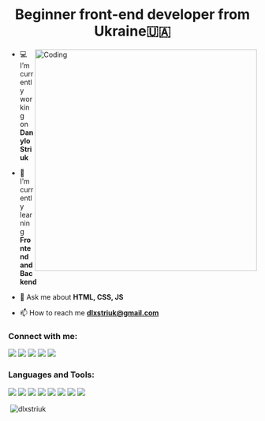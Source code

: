 <h1 align="center">Beginner front-end developer from Ukraine🇺🇦</h1>

<img align="right" alt="Coding" width="450"  src="https://user-images.githubusercontent.com/74038190/225813708-98b745f2-7d22-48cf-9150-083f1b00d6c9.gif"/>

- 💻 I’m currently working on **Danylo Striuk**

- 🌱 I’m currently learning **Frontend and Backend**

- 💬 Ask me about **HTML, CSS, JS**

- 📫 How to reach me **dlxstriuk@gmail.com**

<h3 align="left">Connect with me:</h3>
<p align="left">
  <a href="https://github.com/dlxstriuk" target="blank"><img src="https://skillicons.dev/icons?i=github" /></a>
  <a href="" target="blank"><img src="https://skillicons.dev/icons?i=gmail" /></a>
  <a href="" target="blank"><img src="https://skillicons.dev/icons?i=linkedin" /></a>
  <a href="" target="blank"><img src="https://skillicons.dev/icons?i=discord" /></a>
  <a href="" target="blank"><img src="https://skillicons.dev/icons?i=twitter" /></a>
</p>

<h3 align="left">Languages and Tools:</h3>
<p align="left"> 
  <a href="https://skillicons.dev" target="blank"><img src="https://skillicons.dev/icons?i=c" /></a>
  <a href="https://skillicons.dev" target="blank"><img src="https://skillicons.dev/icons?i=cpp" /></a>
  <a href="https://skillicons.dev" target="blank"><img src="https://skillicons.dev/icons?i=swift" /></a>
  <a href="https://skillicons.dev" target="blank"><img src="https://skillicons.dev/icons?i=html" /></a>
  <a href="https://skillicons.dev" target="blank"><img src="https://skillicons.dev/icons?i=css" /></a>
  <a href="https://skillicons.dev" target="blank"><img src="https://skillicons.dev/icons?i=js" /></a>
  <a href="https://skillicons.dev" target="blank"><img src="https://skillicons.dev/icons?i=git" /></a>
  <a href="https://skillicons.dev" target="blank"><img src="https://skillicons.dev/icons?i=vscode" /></a>
</p>

<p>&nbsp;<img align="center" src="https://github-readme-stats.vercel.app/api?username=dlxstriuk&show_icons=true&locale=en&theme=dark" alt="dlxstriuk" /></p>
